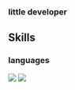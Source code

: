 ### little developer

## Skills
### languages

<img src="https://img.shields.io/badge/python-3DDC84?style=flat-square&logo=python&logoColor=black"/>
<img src="https://img.shields.io/badge/html5-3DDC84?style=flat-square&logo=html5&logoColor=white"/>
